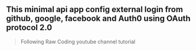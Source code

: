 ## This minimal api app config external login from github, google, facebook and Auth0 using OAuth protocol 2.0 
> Following Raw Coding youtube channel tutorial